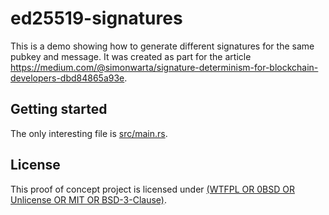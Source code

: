 # ed25519-signatures

This is a demo showing how to generate different signatures for the same pubkey and message.
It was created as part for the article https://medium.com/@simonwarta/signature-determinism-for-blockchain-developers-dbd84865a93e.

## Getting started

The only interesting file is [src/main.rs](src/main.rs).

## License

This proof of concept project is licensed under
[(WTFPL OR 0BSD OR Unlicense OR MIT OR BSD-3-Clause)](https://spdx.org/licenses/).
